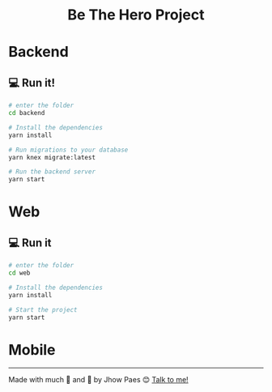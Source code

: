 <h1 align="center">
Be The Hero Project
</h1>

# Backend

## :computer: Run it!

```bash
# enter the folder
cd backend

# Install the dependencies
yarn install

# Run migrations to your database
yarn knex migrate:latest

# Run the backend server
yarn start

```
# Web

## :computer: Run it

```bash
# enter the folder
cd web

# Install the dependencies
yarn install

# Start the project
yarn start

```
# Mobile

---

Made with much :purple_heart: and :muscle: by Jhow Paes :blush: <a href="https://www.linkedin.com/in/diogopaes/">Talk to me!</a>